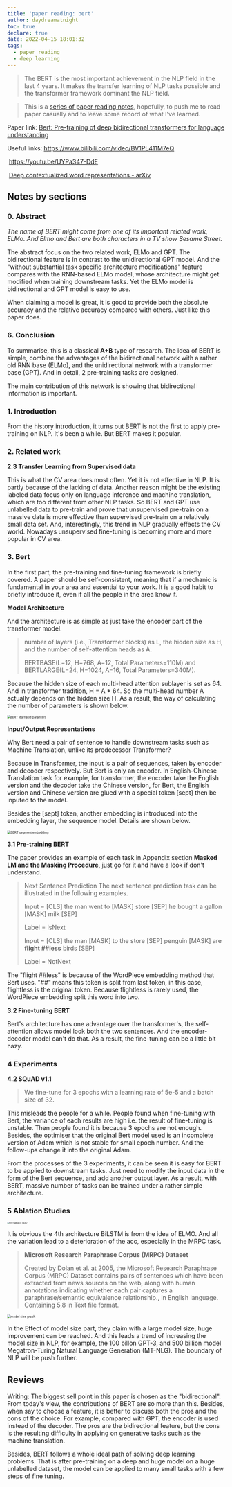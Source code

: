 ```yaml
---
title: 'paper reading: bert'
author: daydreamatnight
toc: true
declare: true
date: 2022-04-15 18:01:32
tags:
  - paper reading
  - deep learning
---
```

>The BERT is the most important achievement in the NLP field in the last 4 years. It makes the transfer learning of NLP tasks possible and the transformer framework dominant the NLP field.

> This is a [series of paper reading notes](https://daydreamatnight.github.io/2022/04/02/paper-reading-start/), hopefully, to push me to read paper casually and to leave some record of what I've learned.

<!-- more -->

Paper link: [Bert: Pre-training of deep bidirectional transformers for language understanding](https://arxiv.org/abs/1810.04805)

Useful links: https://www.bilibili.com/video/BV1PL411M7eQ

​					https://youtu.be/UYPa347-DdE

​					[Deep contextualized word representations - arXiv](https://arxiv.org/abs/1802.05365)

## Notes by sections

### 0. Abstract 

*The name of BERT might come from one of its important related work, ELMo. And Elmo and Bert are both characters in a TV show Sesame Street.*

The abstract focus on the two related work, ELMo and GPT. The bidirectional feature is in contrast to the unidirectional GPT model. And the "without substantial task specific architecture modifications" feature compares with the RNN-based ELMo model, whose architecture might get modified when training downstream tasks. Yet the ELMo model is bidirectional and GPT model is easy to use.

When claiming a model is great, it is good to provide both the absolute accuracy and the relative accuracy compared with others. Just like this paper does.

### 6. Conclusion 

To summarise, this is a classical **A+B** type of research. The idea of BERT is simple, combine the advantages of the bidirectional network with a rather old RNN base (ELMo), and the unidirectional network with a transformer base (GPT). And in detail, 2 pre-training tasks are designed. 

The main contribution of this network is showing that bidirectional information is important.

### 1. Introduction

From the history introduction, it turns out BERT is not the first to apply pre-training on NLP. It's been a while. But BERT makes it popular. 

### 2. Related work

**2.3 Transfer Learning from Supervised data**

This is what the CV area does most often. Yet it is not effective in NLP. It is partly because of the lacking of data. Another reason might be the existing labeled data focus only on language inference and machine translation, which are too different from other NLP tasks. So BERT and GPT use unlabelled data to pre-train and prove that unsupervised pre-train on a massive data is more effective than supervised pre-train on a relatively small data set. And, interestingly, this trend in NLP gradually effects the CV world. Nowadays unsupervised fine-tuning is becoming more and more popular in CV area.

### 3. Bert

In the first part, the pre-training and fine-tuning framework is briefly covered. A paper should be self-consistent, meaning that if a mechanic is fundamental in your area and essential to your work. It is a good habit to briefly introduce it, even if all the people in the area know it.

**Model Architecture**

And the architecture is as simple as just take the encoder part of the transformer model.

> number of layers (i.e., Transformer blocks) as L, the hidden size as H, and the number of self-attention heads as A.
>
> BERTBASE(L=12, H=768, A=12, Total Parameters=110M) and BERTLARGE(L=24, H=1024, A=16, Total Parameters=340M).

Because the hidden size of each multi-head attention sublayer is set as 64. And in transformer tradition, H = A * 64. So the multi-head number A actually depends on the hidden size H. As a result, the way of calculating the number of parameters is shown below.

<img src="BERT learnable paramters.png" alt="BERT learnable paramters" style="zoom:48%;" />

**Input/Output Representations**

Why Bert need a pair of sentence to handle downstream tasks such as Machine Translation, unlike its predecessor Transformer?

Because in Transformer, the input is a pair of sequences, taken by encoder and decoder respectively. But Bert is only an encoder. In English-Chinese Translation task for example, for transformer, the encoder take the English version and the decoder take the Chinese version, for Bert, the English version and Chinese version are glued with a special token [sept] then be inputed to the model. 

Besides the [sept] token, another embedding is introduced into the embedding layer, the sequence model. Details are shown below.

<img src="BERT segment embedding.png" alt="BERT segment embedding" style="zoom:50%;" />

**3.1 Pre-training BERT**

The paper provides an example of each task in Appendix section **Masked LM and the Masking Procedure**, just go for it and have a look if don't understand.

> Next Sentence Prediction The next sentence prediction task can be illustrated in the following examples. 
>
> Input = [CLS] the man went to [MASK] store [SEP] he bought a gallon [MASK] milk [SEP] 
>
> Label = IsNext 
>
> Input = [CLS] the man [MASK] to the store [SEP] penguin [MASK] are **flight ##less** birds [SEP] 
>
> Label = NotNext

The "flight ##less" is because of the WordPiece embedding method that Bert uses. "##" means this token is split from last token, in this case, flightless is the original token. Because flightless is rarely used, the WordPiece embedding split this word into two.

**3.2 Fine-tuning BERT**

Bert's architecture has one advantage over the transformer's, the self-attention allows model look both the two sentences. And the encoder-decoder model can't do that. As a result, the fine-tuning can be a little bit hazy.

### 4 Experiments

**4.2 SQuAD v1.1**

> We fine-tune for 3 epochs with a learning rate of 5e-5 and a batch size of 32.

This misleads the people for a while. People found when fine-tuning with Bert, the variance of each results are high i.e. the result of fine-tuning is unstable. Then people found it is because 3 epochs are not enough. Besides, the optimiser that the original Bert model used is an incomplete version of Adam which is not stable for small epoch number. And the follow-ups change it into the original Adam.

From the processes of the 3 experiments, it can be seen it is easy for BERT to be applied to downstream tasks. Just need to modify the input data in the form of the Bert sequence, and add another output layer. As a result, with BERT, massive number of tasks can be trained under a rather simple architecture.

### 5 Ablation Studies

<img src="BERT alibation study 1.png" alt="BERT alibation study 1" style="zoom:30%;" />

It is obvious the 4th architecture BiLSTM is from the idea of ELMO. And all the variation lead to a deterioration of the acc, especially in the MRPC task.

> **Microsoft Research Paraphrase Corpus (MRPC) Dataset**
>
> Created by Dolan et al. at 2005, the Microsoft Research Paraphrase Corpus (MRPC) Dataset contains pairs of sentences which have been extracted from news sources on the web, along with human annotations indicating whether each pair captures a paraphrase/semantic equivalence relationship., in English language. Containing 5,8 in Text file format.



<img src="model size graph.webp" alt="model size graph" style="zoom:50%;" />

In the Effect of model size part, they claim with a large model size, huge improvement can be reached.  And this leads a trend of increasing the model size in NLP, for example, the 100 billon GPT-3, and 500 billion model Megatron-Turing Natural Language Generation (MT-NLG). The boundary of NLP will be push further. 

## Reviews

Writing: The biggest sell point in this paper is chosen as the "bidirectional". From today's view, the contributions of BERT are so more than this. Besides, when say to choose a feature, it is better to discuss both the pros and the cons of the choice. For example, compared with GPT, the encoder is used instead of the decoder. The pros are the bidirectional feature, but the cons is the resulting difficulty in applying on generative tasks such as the machine translation. 

Besides, BERT follows a whole ideal path of solving deep learning problems. That is after pre-training on a deep and huge model on a huge unlabelled dataset, the model can be applied to many small tasks with a few steps of fine tuning.
